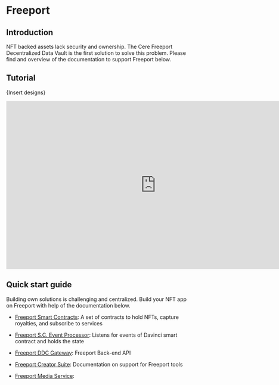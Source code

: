 # Freeport

## Introduction 

NFT backed assets lack security and ownership. The Cere Freeport Decentralized Data Vault is the first solution to solve this problem. Please find and overview of the documentation to support Freeport below.

## Tutorial


{Insert designs}
<iframe style="border: 1px solid rgba(0, 0, 0, 0.1);" width="800" height="450" src="https://www.figma.com/embed?embed_host=share&url=https%3A%2F%2Fwww.figma.com%2Fproto%2FXh14lrHPdA4k3yXTFT4zdY%2FCere-Design-system%3Fpage-id%3D3302%253A18669%26node-id%3D3302%253A18670%26viewport%3D305%252C48%252C1.17%26scaling%3Dmin-zoom%26starting-point-node-id%3D3302%253A18670%26show-proto-sidebar%3D1" allowfullscreen></iframe>

## Quick start guide

Building own solutions is challenging and centralized. Build your NFT app on Freeport with help of the documentation below.

- [Freeport Smart Contracts](https://github.com/Cerebellum-Network/davinci_nft): A set of contracts to hold NFTs, capture royalties, and subscribe to services

- [Freeport S.C. Event Processor](https://github.com/Cerebellum-Network/davinci-sc-event-listener): Listens for events of Davinci smart contract and holds the state

- [Freeport DDC Gateway](https://github.com/Cerebellum-Network/davinci-api): Freeport Back-end API

- [Freeport Creator Suite](https://github.com/Cerebellum-Network/davinci-frontend): Documentation on support for Freeport tools

- [Freeport Media Service](https://github.com/Cerebellum-Network/davinci-api): 
